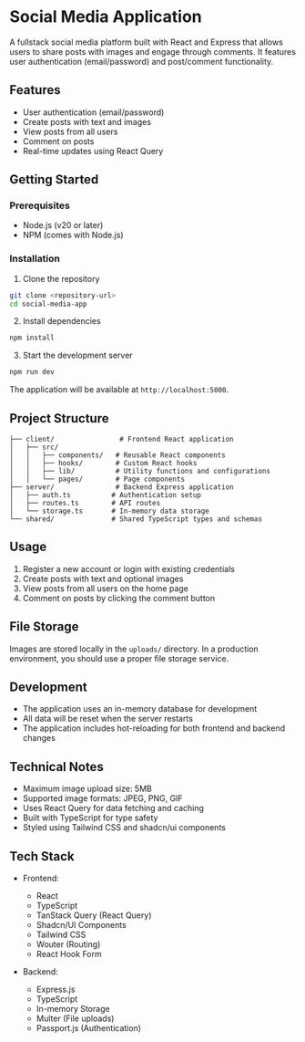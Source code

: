 # Social Media Application

A fullstack social media platform built with React and Express that allows users to share posts with images and engage through comments. It features user authentication (email/password) and post/comment functionality.

## Features

- User authentication (email/password)
- Create posts with text and images
- View posts from all users
- Comment on posts
- Real-time updates using React Query

## Getting Started

### Prerequisites

- Node.js (v20 or later)
- NPM (comes with Node.js)

### Installation

1. Clone the repository
```bash
git clone <repository-url>
cd social-media-app
```

2. Install dependencies
```bash
npm install
```

3. Start the development server
```bash
npm run dev
```

The application will be available at `http://localhost:5000`.

## Project Structure

```
├── client/                # Frontend React application
│   ├── src/
│   │   ├── components/   # Reusable React components
│   │   ├── hooks/        # Custom React hooks
│   │   ├── lib/          # Utility functions and configurations
│   │   └── pages/        # Page components
├── server/               # Backend Express application
│   ├── auth.ts          # Authentication setup
│   ├── routes.ts        # API routes
│   └── storage.ts       # In-memory data storage
└── shared/              # Shared TypeScript types and schemas
```

## Usage

1. Register a new account or login with existing credentials
2. Create posts with text and optional images
3. View posts from all users on the home page
4. Comment on posts by clicking the comment button

## File Storage

Images are stored locally in the `uploads/` directory. In a production environment, you should use a proper file storage service.

## Development

- The application uses an in-memory database for development
- All data will be reset when the server restarts
- The application includes hot-reloading for both frontend and backend changes

## Technical Notes

- Maximum image upload size: 5MB
- Supported image formats: JPEG, PNG, GIF
- Uses React Query for data fetching and caching
- Built with TypeScript for type safety
- Styled using Tailwind CSS and shadcn/ui components

## Tech Stack

- Frontend:
  - React
  - TypeScript
  - TanStack Query (React Query)
  - Shadcn/UI Components
  - Tailwind CSS
  - Wouter (Routing)
  - React Hook Form

- Backend:
  - Express.js
  - TypeScript
  - In-memory Storage
  - Multer (File uploads)
  - Passport.js (Authentication)